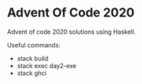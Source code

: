 # Advent Of Code 2020

Advent of code 2020 solutions using Haskell.

Useful commands:

-   stack build
-   stack exec day2-exe
-   stack ghci
